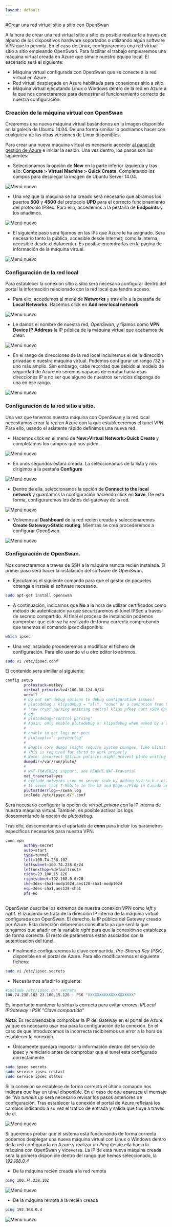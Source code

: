 ```yaml
---
layout: default
---
```

#Crear una red virtual sitio a sitio con OpenSwan

A la hora de crear una red virtual sitio a sitio es posible realizarla a traves de alguno de los dispositivos hardware soportados o utilizando algún software VPN que lo permita. En el caso de Linux, configuraremos una red virtual sitio a sitio empleando OpenSwan. Para facilitar el trabajo emplearemos una máquina virtual creada en Azure que simule nuestro equipo local. El escenario será el siguiente:

- Máquina virtual configurada con OpenSwan que se conecte a la red virtual en Azure.
- Red virtual desplegada en Azure habilitada para conexiones sitio a sitio.
- Máquina virtual ejecutando Linux o Windows dentro de la red en Azure a la que nos conectaremos para demostrar el funcionamiento correcto de nuestra configuración.

### Creación de la máquina virtual con OpenSwan

Crearemos una nueva máquina virtual basándonos en la imagen disponible en la galería de Ubuntu 14.04. De una forma similiar lo podriamos hacer con cualquiera de las otras versiones de Linux disponibles. 

Para crear una nueva máquina virtual es necesario acceder [al panel de gestión de Azure](http://manage.windowsazure.com "Panel de gestión de Azure") e iniciar la sesión. Una vez dentro, los pasos son los siguientes:

- Seleccionamos la opción de **New** en la parte inferior izquierda y tras ello: **Compute > Virtual Machine > Quick Create**. Completando los campos para desplegar la imagen de Ubuntu Server 14.04.

![Menú nuevo](../images/networking-create-virtualNetwork-site2site-Step1.png)

- Una vez que la máquina se ha creado será necesario que abramos los puertos **500** y **4500** del protocolo **UPD** para el correcto funcionamiento del protocolo IPSec. Para ello, accedemos a la pestaña de **Endpoints** y los añadimos.

![Menú nuevo](../images/networking-create-virtualNetwork-site2site-Step2.png)

- El siguiente paso será fijarnos en las IPs que Azure le ha asignado. Sera necesario tanto la pública, accesible desde Internet; como la interna, accesible desde el datacenter. Es posible encontrarlas en la página de información de la máquina virtual.
 
![Menú nuevo](../images/networking-create-virtualNetwork-site2site-Step3.png)
 
### Configuración de la red local

Para establecer la conexión sitio a sitio será necesario configurar dentro del portal la información relacionado con la red local que tendra acceso. 

- Para ello, accedemos al menú de **Networks** y tras ello a la pestaña de **Local Networks**. Hacemos click en **Add new local network**

![Menú nuevo](../images/networking-create-virtualNetwork-site2site-Step4.png)

- Le damos el nombre de nuestra red, *OpenSwan*, y fijamos como **VPN Device IP Address** la IP pública de la máquina virtual que acabamos de crear.

![Menú nuevo](../images/networking-create-virtualNetwork-site2site-Step5.png)
  
- En el rango de direcciones de la red local incluiremos el de la dirección privadad e nuestra máquina virtual. Podemos configurar un rango /32 o uno más amplio. Sim embargo, cabe recordad que debido al modelo de seguridad de Azure no seremos capaces de enrutar hacia esas direcciones IP a no ser que alguno de nuestros servicios disponga de una en ese rango.  

![Menú nuevo](../images/networking-create-virtualNetwork-site2site-Step6.png)


### Configuración de la red sitio a sitio.

Una vez que tenemos nuestra máquina con OpenSwan y la red local necesitamos crear la red en Azure con la que estableceremos el tunel VPN. Para ello, usando el asistente rápido definimos una nueva red.

- Hacemos click en el menú de **New>Virtual Network>Quick Create** y completamos los campos que nos piden. 

![Menú nuevo](../images/networking-create-virtualNetwork-site2site-Step7.png)
 
- En unos segundos estará creada. La seleccionamos de la lista y nos dirigimos a la pestaña **Configure**

![Menú nuevo](../images/networking-create-virtualNetwork-site2site-Step8.png)

- Dentro de ella, seleccionamos la opción de **Connect to the local network** y guardamos la configuración haciendo click en **Save**. De esta forma, configuraremos los datos del gateway de la red.

![Menú nuevo](../images/networking-create-virtualNetwork-site2site-Step9.png)

- Volvemos al **Dashboard** de la red recién creada y seleccionaremos **Create Gateway>Static routing**. Mientras se crea procederemos a configurar OpenSwan.

![Menú nuevo](../images/networking-create-virtualNetwork-site2site-Step10.png)

 
### Configuración de OpenSwan.

Nos conectaremos a traves de SSH a la máquina remota recién instalada. El primer paso será hacer la instalación del software de OpenSwan. 

- Ejecutamos el siguiente comando para que el gestor de paquetes obtenga e instale el software necesario.

```bash
sudo apt-get install openswan
```

- A continuación, indicamos que **No** a la hora de utilizar certificados como método de autenticación ya que securizaremos el tunel IPSec a traves de secreto compartido. Al final el proceso de instalación podemos comprobar que este se ha realizado de forma correcta comprobando que tenemos el comando *ipsec* disponible:

```bash
which ipsec
```

- Una vez instalado procederemos a modificar el fichero de configuración. Para ello usando *vi* u otro editor lo abrimos.

```bash
sudo vi /etc/ipsec.conf
```

El contenido sera similiar al siguiente:

```bash
config setup
        protostack=netkey
        virtual_private=%v4:100.88.124.0/24
        oe=off
        # Do not set debug options to debug configuration issues!
        # plutodebug / klipsdebug = "all", "none" or a combation from below:
        # "raw crypt parsing emitting control klips pfkey natt x509 dpd private"
        # eg:
        # plutodebug="control parsing"
        # Again: only enable plutodebug or klipsdebug when asked by a developer
        #
        # enable to get logs per-peer
        # plutoopts="--perpeerlog"
        #
        # Enable core dumps (might require system changes, like ulimit -C)
        # This is required for abrtd to work properly
        # Note: incorrect SElinux policies might prevent pluto writing the core
        dumpdir=/var/run/pluto/
        #
        # NAT-TRAVERSAL support, see README.NAT-Traversal
        nat_traversal=yes
        # exclude networks used on server side by adding %v4:!a.b.c.0/24
        # It seems that T-Mobile in the US and Rogers/Fido in Canada are
        plutostderrlog=~/swan.log
        include /etc/ipsec.d/*.conf
```

Será necesario configurar la opción de *virtual_private* con la IP interna de nuestra máquina virtual. También, es posible activar los logs descomentando la opción de *plutodebug*.

Tras ello, descomentamos el apartado de **conn** para incluir los parámetros especificos necesarios para nuestra VPN.

```bash
conn vpn
        authby=secret
        auto=start
        type=tunnel
        left=100.74.238.102
        leftsubnet=100.74.238.0/24
        leftnexthop=%defaultroute
        right=23.100.15.126
        rightsubnet=192.168.0.0/20
        ike=3des-sha1-modp1024,aes128-sha1-modp1024
        esp=3des-sha1,aes128-sha1
        pfs=no
 
```

OpenSwan describe los extremos de nuestra conexión VPN como *left* y *right*. El izuqierdo se trata de la dirección IP interna de la máquina virtual configurada con OpenSwan. El derecho, la IP pública del Gateway creado por Azure. Esta dirección deberemos consultarla ya que será la que tengamos que añadir en la variable *right* para que la conexión se establezca de forma correcta. El resto de parámetros están asociados con la autenticación del túnel.

- Finalmente configuraremos la clave compartida, *Pre-Shared Key (PSK)*, disponible en el portal de Azure. Para ello modificaremos el siguiente fichero:

```bash
sudo vi /etc/ipsec.secrets
```

- Necesitamos añadir lo siguiente:
    
```bash
#include /etc/ipsec.d/*.secrets
100.74.238.102 23.100.15.126 : PSK "XXXXXXXXXXXXXXXXXXXX"
```
   Es importante mantener la sintaxis correcta para evitar errores: *IPLocal IPGateway : PSK "Clave compartida"*
   
**Nota:** Es recomendable comprobar la IP del Gateway en el portal de Azure ya que es necesario usar esa para la configuración de la conexión. En el caso de que introduzcamos la incorrecta recibiremos un error a la hora de establecer la conexión.
 
- Únicamente quedara importar la información dentro del servicio de ipsec y reiniciarlo antes de comprobar que el tunel esta configurado correctamente.

```bash
sudo ipsec secrets
sudo service ipsec restart 
sudo service ipsec status
```

Si la conexión se establece de forma correcta el último comando nos indicara que hay un túnel disponible. En el caso de que aparezca el mensaje de *"No tunnels up* será necesario revisar los pasos anteriores de configuración. Tras establecer la conexión el portal de Azure reflejará los cambios indicando a su vez el trafico de entrada y salida que fluye a través de él.

 ![Menú nuevo](../images/networking-create-virtualNetwork-site2site-Step11.png)
 
Si queremos probar que el sistema está funcionando de forma correcta podemos desplegar una nueva máquina virtual con Linux o Windows dentro de la red configurada en Azure y realizar un *Ping* desde ella hacia la máquina con OpenSwan y viceversa. La IP de esta nueva máquina creada sera la primera disponible dentro del rango que hemos seleccionado, la *192.168.0.4*

- De la máquina recién creada a la red remota

```bash
ping 100.74.238.102
```
 ![Menú nuevo](../images/networking-create-virtualNetwork-site2site-Step12.png)
- De la máquina remota a la recién creada

```bash
ping 192.168.0.4
```
 ![Menú nuevo](../images/networking-create-virtualNetwork-site2site-Step13.png)

